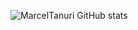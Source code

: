 ![MarcelTanuri GitHub stats](https://github-readme-stats.vercel.app/api?username=marceltanuri&show_icons=true&theme=transparent)
